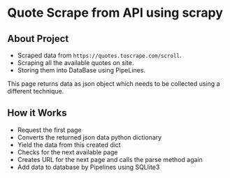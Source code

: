 # Quote Scrape from API using scrapy

## About Project
- Scraped data from ```https://quotes.toscrape.com/scroll```. 
- Scraping all the available quotes on site.
- Storing them into DataBase using PipeLines.

This page returns data as json object which needs to be collected using a different technique. 

## How it Works
- Request the first page
- Converts the returned json data python dictionary
- Yield the data from this created dict
- Checks for the next available page
- Creates URL for the next page and calls the parse method again
- Add data to database by Pipelines using SQLlite3
